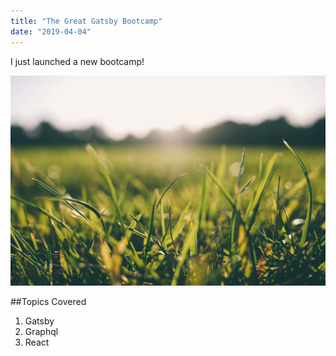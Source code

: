 ```yaml
---
title: "The Great Gatsby Bootcamp"
date: "2019-04-04"
---
```


I just launched a new bootcamp!

![Grass](./grass.jpg)

##Topics Covered

1. Gatsby
2. Graphql
3. React
